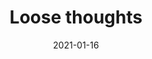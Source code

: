 ---
title: "Loose thoughts"
date: "2021-01-16"
last-modified: "2021-01-16"
description: "This is a place for my loose thoughts."
---